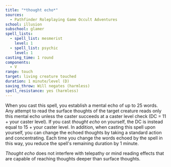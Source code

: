 ```yaml
---
title: "*thought echo*"
sources:
  - Pathfinder Roleplaying Game Occult Adventures
school: illusion
subschool: glamer
spell_lists:
  - spell_list: mesmerist
    level: 1
  - spell_list: psychic
    level: 1
casting_time: 1 round
components:
  - V
range: touch
target: living creature touched
duration: 1 minute/level (D)
saving_throw: Will negates (harmless)
spell_resistance: yes (harmless)
---
```


When you cast this spell, you establish a mental echo of up to 25 words. Any attempt to read the surface thoughts of the target creature reads only this mental echo unless the caster succeeds at a caster level check (DC = 11 + your caster level). If you cast *thought echo* on yourself, the DC is instead equal to 15 + your caster level. In addition, when casting this spell upon yourself, you can change the echoed thoughts by taking a standard action and concentrating. Each time you change the words echoed by the spell in this way, you reduce the spell's remaining duration by 1 minute. 

*Thought echo* does not interfere with telepathy or mind reading effects that are capable of reaching thoughts deeper than surface thoughts.
